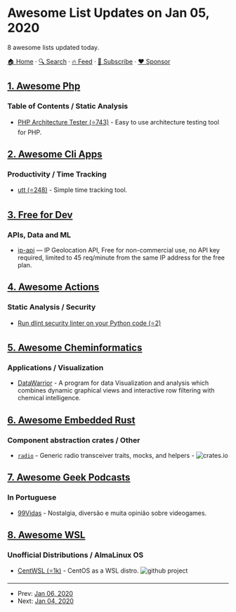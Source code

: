 # Awesome List Updates on Jan 05, 2020

8 awesome lists updated today.

[🏠 Home](/README.md) · [🔍 Search](https://www.trackawesomelist.com/search/) · [🔥 Feed](https://www.trackawesomelist.com/rss.xml) · [📮 Subscribe](https://trackawesomelist.us17.list-manage.com/subscribe?u=d2f0117aa829c83a63ec63c2f&id=36a103854c) · [❤️  Sponsor](https://github.com/sponsors/theowenyoung)



## [1. Awesome Php](/content/ziadoz/awesome-php/README.md)

### Table of Contents / Static Analysis

*   [PHP Architecture Tester (⭐743)](https://github.com/carlosas/phpat) - Easy to use architecture testing tool for PHP.

## [2. Awesome Cli Apps](/content/agarrharr/awesome-cli-apps/README.md)

### Productivity / Time Tracking

*   [utt (⭐248)](https://github.com/larose/utt) - Simple time tracking tool.

## [3. Free for Dev](/content/ripienaar/free-for-dev/README.md)

### APIs, Data and ML

*   [ip-api](https://ip-api.com) — IP Geolocation API, Free for non-commercial use, no API key required, limited to 45 req/minute from the same IP address for the free plan.

## [4. Awesome Actions](/content/sdras/awesome-actions/README.md)

### Static Analysis / Security

*   [Run dlint security linter on your Python code (⭐2)](https://github.com/xen0l/dlint-check)

## [5. Awesome Cheminformatics](/content/hsiaoyi0504/awesome-cheminformatics/README.md)

### Applications / Visualization

*   [DataWarrior](http://www.openmolecules.org/datawarrior/index.html) - A program for data Visualization and analysis which combines dynamic graphical views and interactive row filtering with chemical intelligence.

## [6. Awesome Embedded Rust](/content/rust-embedded/awesome-embedded-rust/README.md)

### Component abstraction crates / Other

*   [`radio`](https://github.com/ryankurte/rust-radio) - Generic radio transceiver traits, mocks, and helpers - ![crates.io](https://img.shields.io/crates/v/radio.svg)

## [7. Awesome Geek Podcasts](/content/ayr-ton/awesome-geek-podcasts/README.md)

### In Portuguese

*   [99Vidas](http://99vidas.com.br/) - Nostalgia, diversão e muita opinião sobre videogames.

## [8. Awesome WSL](/content/sirredbeard/Awesome-WSL/README.md)

### Unofficial Distributions / AlmaLinux OS

*   [CentWSL (⭐1k)](https://github.com/yuk7/CentWSL) - CentOS as a WSL distro. ![github project](https://raw.githubusercontent.com/sirredbeard/Awesome-WSL/master/github-icon.png)

---

- Prev: [Jan 06, 2020](/content/2020/01/06/README.md)
- Next: [Jan 04, 2020](/content/2020/01/04/README.md)
